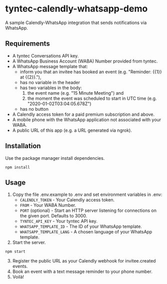 # tyntec-calendly-whatsapp-demo

A sample Calendly-WhatsApp integration that sends notifications via WhatsApp.

## Requirements

* A tyntec Conversations API key.
* A WhatsApp Business Account (WABA) Number provided from tyntec.
* A WhatsApp message template that:
  * inform you that an invitee has booked an event (e.g. "Reminder: {{1}} at {{2}}."),
  * has no variable in the header
  * has two variables in the body:
    1. the event name (e.g. "15 Minute Meeting") and
    2. the moment the event was scheduled to start in UTC time (e.g. "2020-01-02T03:04:05.678Z")
  * has no button
* A Calendly access token for a paid premium subscription and above.
* A mobile phone with the WhatsApp application not associated with your WABA.
* A public URL of this app (e.g. a URL generated via ngrok).

## Installation

Use the package manager install dependencies.

```
npm install
```

## Usage
1. Copy the file .env.example to .env and set environment variables in .env:
   * `CALENDLY_TOKEN` - Your Calendly access token.
   * `FROM` - Your WABA Number.
   * `PORT` (optional) - Start an HTTP server listening for connections on the given port. Defaults to 3000.
   * `TYNTEC_API_KEY` - Your tyntec API key.
   * `WHATSAPP_TEMPLATE_ID` - The ID of your WhatsApp template.
   * `WHATSAPP_TEMPLATE_LANG` - A chosen language of your WhatsApp template.
2. Start the server.
```
npm start
```
3. Register the public URL as your Calendly webhook for invitee.created events.
4. Book an event with a text message reminder to your phone number.
5. Voilà!
